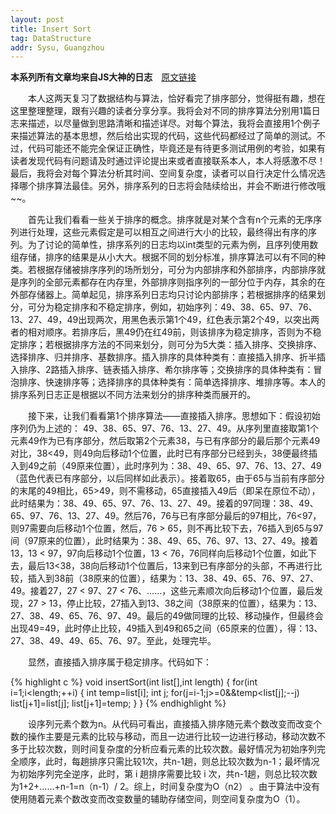 ```yaml
---
layout: post
title: Insert Sort
tag: DataStructure
addr: Sysu, Guangzhou
---
```


**本系列所有文章均来自JS大神的日志**　[原文链接](http://user.qzone.qq.com/1033932438/blog/1390035575)

　　本人这两天复习了数据结构与算法，恰好看完了排序部分，觉得挺有趣，想在这里整理整理，跟有兴趣的读者分享分享。我将会对不同的排序算法分别用1篇日志来描述，以尽量做到思路清晰和描述详尽。对每个算法，我将会直接用1个例子来描述算法的基本思想，然后给出实现的代码，这些代码都经过了简单的测试。不过，代码可能还不能完全保证正确性，毕竟还是有待更多测试用例的考验，如果有读者发现代码有问题请及时通过评论提出来或者直接联系本人，本人将感激不尽！最后，我将会对每个算法分析其时间、空间复杂度，读者可以自行决定什么情况选择哪个排序算法最佳。另外，排序系列的日志将会陆续给出，并会不断进行修改哦~~。

　　首先让我们看看一些关于排序的概念。排序就是对某个含有n个元素的无序序列进行处理，这些元素假定是可以相互之间进行大小的比较，最终得出有序的序列。为了讨论的简单性，排序系列的日志均以int类型的元素为例，且序列使用数组存储，排序的结果是从小大大。根据不同的划分标准，排序算法可以有不同的种类。若根据存储被排序序列的场所划分，可分为内部排序和外部排序，内部排序就是序列的全部元素都存在内存里，外部排序则指序列的一部分位于内存，其余的在外部存储器上。简单起见，排序系列日志均只讨论内部排序；若根据排序的结果划分，可分为稳定排序和不稳定排序，例如，初始序列：49、38、65、97、76、13、27、49，49出现两次，用黑色表示第1个49，红色表示第2个49，以突出两者的相对顺序。若排序后，黑49仍在红49前，则该排序为稳定排序，否则为不稳定排序；若根据排序方法的不同来划分，则可分为5大类：插入排序、交换排序、选择排序、归并排序、基数排序。插入排序的具体种类有：直接插入排序、折半插入排序、2路插入排序、链表插入排序、希尔排序等；交换排序的具体种类有：冒泡排序、快速排序等；选择排序的具体种类有：简单选择排序、堆排序等。本人的排序系列日志正是根据以不同方法来划分的排序种类而展开的。

　　接下来，让我们看看第1个排序算法——直接插入排序。思想如下：假设初始序列仍为上述的： 49、38、65、97、76、13、27、49。从序列里直接取第1个元素49作为已有序部分，然后取第2个元素38，与已有序部分的最后那个元素49对比，38<49，则49向后移动1个位置，此时已有序部分已经到头，38便最终插入到49之前（49原来位置），此时序列为：38、49、65、97、76、13、27、49（蓝色代表已有序部分，以后同样如此表示）。接着取65，由于65与当前有序部分的末尾的49相比，65>49，则不需移动，65直接插入49后（即呆在原位不动），此时结果为：38、49、65、97、76、13、27、49。接着的97同理：38、49、65、97、76、13、27、49。然后76，76与已有序部分最后的97相比，76<97，则97需要向后移动1个位置，然后，76 > 65，则不再比较下去，76插入到65与97间（97原来的位置），此时结果为：38、49、65、76、97、13、27、49。接着13，13 < 97，97向后移动1个位置，13 < 76，76同样向后移动1个位置，如此下去，最后13<38，38向后移动1个位置后，13来到已有序部分的头部，不再进行比较，插入到38前（38原来的位置），结果为：13、38、49、65、76、97、27、49。接着27，27 < 97、27 < 76、……，这些元素顺次向后移动1个位置，最后发现，27 > 13，停止比较，27插入到13、38之间（38原来的位置），结果为：13、27、38、49、65、76、97、49。最后的49做同理的比较、移动操作，但最终会出现49=49，此时停止比较，49插入到49和65之间（65原来的位置），得：13、27、38、49、49、65、76、97。至此，处理完毕。

　　显然，直接插入排序属于稳定排序。代码如下：

{% highlight c %}
void insertSort(int list[],int length)
{
    for(int i=1;i<length;++i)
    {
        int temp=list[i];
        int j;
        for(j=i-1;j>=0&&temp<list[j];--j) list[j+1]=list[j];
        list[j+1]=temp;
    }
}
{% endhighlight %}

　　设序列元素个数为n。从代码可看出，直接插入排序随元素个数改变而改变个数的操作主要是元素的比较与移动，而且一边进行比较一边进行移动，移动次数不多于比较次数，则时间复杂度的分析应看元素的比较次数。最好情况为初始序列完全顺序，此时，每趟排序只需比较1次，共n-1趟，则总比较次数为n-1；最坏情况为初始序列完全逆序，此时，第 i 趟排序需要比较 i 次，共n-1趟，则总比较次数为1+2+……+n-1=n（n-1）/ 2。综上，时间复杂度为O（n2） 。由于算法中没有使用随着元素个数改变而改变数量的辅助存储空间，则空间复杂度为O（1）。
